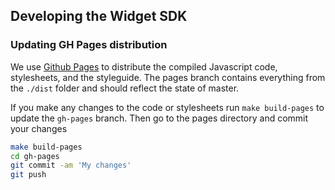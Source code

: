 ## Developing the Widget SDK

### Updating GH Pages distribution

We use [Github Pages][] to distribute the compiled Javascript code, stylesheets, and
the styleguide. The pages branch contains everything from the `./dist` folder
and should reflect the state of master.

If you make any changes to the code or stylesheets run `make build-pages` to
update the `gh-pages` branch. Then go to the pages directory and commit your
changes

~~~bash
make build-pages
cd gh-pages
git commit -am 'My changes'
git push
~~~

[Github Pages]: https://help.github.com/categories/github-pages-basics/
